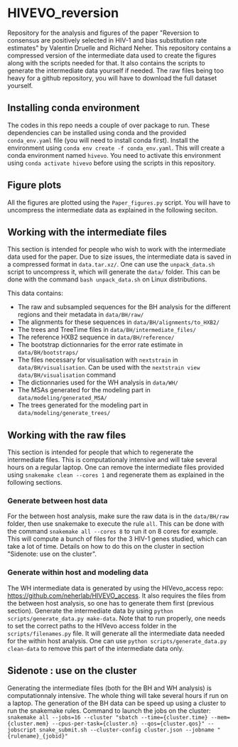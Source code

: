 # HIVEVO_reversion
Repository for the analysis and figures of the paper "Reversion to consensus are positively selected in HIV-1 and bias substitution rate estimates" by Valentin Druelle and Richard Neher.
This repository contains a compressed version of the intermediate data used to create the figures along with the scripts needed for that. 
It also contains the scripts to generate the intermediate data yourself if needed.
The raw files being too heavy for a github repository, you will have to download the full dataset yourself.

## Installing conda environment
The codes in this repo needs a couple of over package to run.
These dependencies can be installed using conda and the provided `conda_env.yaml` file (you will need to install conda first).
Install the environment using `conda env create -f conda_env.yaml`.
This will create a conda environment named `hivevo`.
You need to activate this environment using `conda activate hivevo` before using the scripts in this repository.

## Figure plots
All the figures are plotted using the `Paper_figures.py` script.
You will have to uncompress the intermediate data as explained in the following seciton.
## Working with the intermediate files
This section is intended for people who wish to work with the intermediate data used for the paper.
Due to size issues, the intermediate data is saved in a compressed format in `data.tar.xz/`.
One can use the `unpack_data.sh` script to uncompress it, which will generate the `data/` folder.
This can be done with the command `bash unpack_data.sh` on Linux distributions.

This data contains:
- The raw and subsampled sequences for the BH analysis for the different regions and their metadata in `data/BH/raw/`
- The alignments for these sequences in `data/BH/alignments/to_HXB2/`
- The trees and TreeTime files in `data/BH/intermediate_files/`
- The reference HXB2 sequence in `data/BH/reference/`
- The bootstrap dictionnaries for the error rate estimate in `data/BH/bootstraps/`
- The files necessary for visualisation with `nextstrain` in `data/BH/visualisation`. Can be used with the `nextstrain view data/BH/visualisation` command
- The dictionnaries used for the WH analysis in `data/WH/`
- The MSAs generated for the modeling part in `data/modeling/generated_MSA/`
- The trees generated for the modeling part in `data/modeling/generate_trees/`

## Working with the raw files
This section is intended for people that which to regenerate the intermediate files. This is computationaly intensive and will take several hours on a regular laptop.
One can remove the intermediate files provided using `snakemake clean --cores 1` and regenerate them as explained in the following sections.
### Generate between host data
For the between host analysis, make sure the raw data is in the `data/BH/raw` folder, then use snakemake to execute the rule `all`. 
This can be done with the command `snakemake all --cores 8` to run it on 8 cores for example.
This will compute a bunch of files for the 3 HIV-1 genes studied, which can take a lot of time. 
Details on how to do this on the cluster in section "Sidenote: use on the cluster".

### Generate within host and modeling data
The WH intermediate data is generated by using the HIVevo_access repo: https://github.com/neherlab/HIVEVO_access.
It also requires the files from the between host analysis, so one has to generate them first (previous section).
Generate the intermediate data by using `python scripts/generate_data.py make-data`.
Note that to run properly, one needs to set the correct paths to the HIVevo access folder in the `scripts/filenames.py` file.
It will generate all the intermediate data needed for the within host analysis.
One can use `python scripts/generate_data.py clean-data` to remove this part of the intermediate data only.

## Sidenote : use on the cluster
Generating the intermediate files (both for the BH and WH analysis) is computationnaly intensive. The whole thing will take several hours if run on a laptop.
The generation of the BH data can be speed up using a cluster to run the snakemake rules.
Command to launch the jobs on the cluster:
`snakemake all --jobs=16 --cluster "sbatch --time={cluster.time} --mem={cluster.mem} --cpus-per-task={cluster.n} --qos={cluster.qos}" --jobscript snake_submit.sh --cluster-config cluster.json --jobname "{rulename}_{jobid}" `
